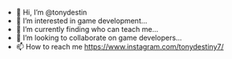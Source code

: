 - 👋 Hi, I’m @tonydestin
- 👀 I’m interested in game development...
- 🌱 I’m currently finding who can teach me...
- 💞️ I’m looking to collaborate on game developers...
- 📫 How to reach me https://www.instagram.com/tonydestiny7/
